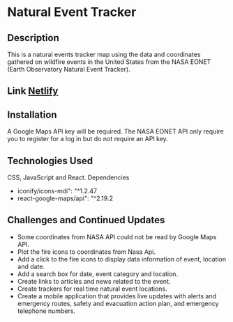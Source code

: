 # Natural Event Tracker
## Description
This is a natural events tracker map using the data and coordinates gathered on wildfire events in the United States from the NASA EONET (Earth Observatory Natural Event Tracker). 

## Link [Netlify](https://natural-event-tracker-react-app.netlify.app/)

## Installation
A Google Maps API key will be required. The NASA EONET API only require you to register for a log in but do not require an API key.

## Technologies Used
CSS, JavaScript and React.
Dependencies
<ul>
<li>iconify/icons-mdi": "^1.2.47</li>
<li>react-google-maps/api": "^2.19.2</li>
</ul>

## Challenges and Continued Updates
<ul>
<li>Some coordinates from NASA API could not be read by Google Maps API.</li>
<li>Plot the fire icons to coordinates from Nasa Api.</li>
<li>Add a click to the fire icons to display data information of event, location and date.</li>
<li>Add a search box for date, event category and location.</li>
<li>Create links to articles and news related to the event.</li>
<li>Create trackers for real time natural event locations.</li>
<li>Create a mobile application that provides live updates with alerts and emergency routes, safety and evacuation action plan, and emergency telephone numbers.</li>
</ul>